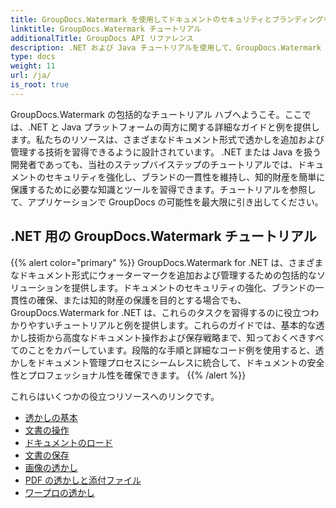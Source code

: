```yaml
---
title: GroupDocs.Watermark を使用してドキュメントのセキュリティとブランディングをマスターする
linktitle: GroupDocs.Watermark チュートリアル
additionalTitle: GroupDocs API リファレンス
description: .NET および Java チュートリアルを使用して、GroupDocs.Watermark の機能を最大限に活用してください。文書のセキュリティとブランディングのための透かし技術をマスターします。
type: docs
weight: 11
url: /ja/
is_root: true
---
```


GroupDocs.Watermark の包括的なチュートリアル ハブへようこそ。ここでは、.NET と Java プラットフォームの両方に関する詳細なガイドと例を提供します。私たちのリソースは、さまざまなドキュメント形式で透かしを追加および管理する技術を習得できるように設計されています。 .NET または Java を扱う開発者であっても、当社のステップバイステップのチュートリアルでは、ドキュメントのセキュリティを強化し、ブランドの一貫性を維持し、知的財産を簡単に保護するために必要な知識とツールを習得できます。チュートリアルを参照して、アプリケーションで GroupDocs の可能性を最大限に引き出してください。


## .NET 用の GroupDocs.Watermark チュートリアル
{{% alert color="primary" %}}
GroupDocs.Watermark for .NET は、さまざまなドキュメント形式にウォーターマークを追加および管理するための包括的なソリューションを提供します。ドキュメントのセキュリティの強化、ブランドの一貫性の確保、または知的財産の保護を目的とする場合でも、GroupDocs.Watermark for .NET は、これらのタスクを習得するのに役立つわかりやすいチュートリアルと例を提供します。これらのガイドでは、基本的な透かし技術から高度なドキュメント操作および保存戦略まで、知っておくべきすべてのことをカバーしています。段階的な手順と詳細なコード例を使用すると、透かしをドキュメント管理プロセスにシームレスに統合して、ドキュメントの安全性とプロフェッショナル性を確保できます。
{{% /alert %}}

これらはいくつかの役立つリソースへのリンクです。
 
- [透かしの基本](./net/watermarking-basics/)
- [文書の操作](./net/document-manipulation/)
- [ドキュメントのロード](./net/document-loadings/)
- [文書の保存](./net/document-savings/)
- [画像の透かし](./net/image-watermarkings/)
- [PDF の透かしと添付ファイル](./net/pdf-watermarking-attachments/)
- [ワープロの透かし](./net/word-processing-watermarkings/)
